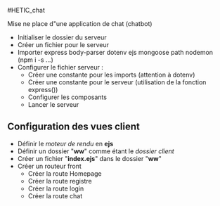 #HETIC_chat

Mise ne place d"une application de chat (chatbot)

- Initialiser le dossier du serveur 
- Créer un fichier pour le serveur
- Importer express body-parser dotenv ejs mongoose path nodemon (npm i -s ...)
- Configurer le fichier serveur :
    - Créer une constante pour les imports (attention à dotenv)
    - Créer une constante pour le serveur (utilisation de la fonction express())
    - Configurer les composants
    - Lancer le serveur

## Configuration des vues client
- Définir le _moteur de rendu_ en __ejs__
- Définir un dossier "__ww__" comme étant le _dossier client_
- Créer un fichier "__index.ejs__" dans le dossier "__ww__"
- Créer un routeur front
    - Créer la route Homepage
    - Créer la route registre
    - Créer la route login
    - Créer la route chat